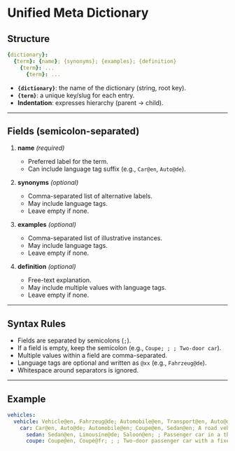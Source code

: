 # Unified Meta Dictionary

## Structure

```yaml
{dictionary}:
  {term}: {name}; {synonyms}; {examples}; {definition}
    {term}: ...
      {term}: ...
```

* **`{dictionary}`**: the name of the dictionary (string, root key).
* **`{term}`**: a unique key/slug for each entry.
* **Indentation**: expresses hierarchy (parent → child).

---

## Fields (semicolon-separated)

1. **name** *(required)*

   * Preferred label for the term.
   * Can include language tag suffix (e.g., `Car@en`, `Auto@de`).

2. **synonyms** *(optional)*

   * Comma-separated list of alternative labels.
   * May include language tags.
   * Leave empty if none.

3. **examples** *(optional)*

   * Comma-separated list of illustrative instances.
   * May include language tags.
   * Leave empty if none.

4. **definition** *(optional)*

   * Free-text explanation.
   * May include multiple values with language tags.
   * Leave empty if none.

---

## Syntax Rules

* Fields are separated by semicolons (`;`).
* If a field is empty, keep the semicolon (e.g., `Coupe; ; ; Two-door car`).
* Multiple values within a field are comma-separated.
* Language tags are optional and written as `@xx` (e.g., `Fahrzeug@de`).
* Whitespace around separators is ignored.

---

## Example

```yaml
vehicles:
  vehicle: Vehicle@en, Fahrzeug@de; Automobile@en, Transport@en, Auto@de; Sedan@en, SUV@en; A means of transporting people or goods@en, Ein Mittel zur Beförderung von Personen oder Gütern@de
    car: Car@en, Auto@de; Automobile@en; Coupe@en, Sedan@en; A road vehicle with four wheels@en, Ein vierrädriges Straßenfahrzeug@de
      sedan: Sedan@en, Limousine@de; Saloon@en; ; Passenger car in a three-box configuration@en, Personenkraftwagen in Dreibox-Bauweise@de
      coupe: Coupe@en, Coupé@fr; ; ; Two-door passenger car with a fixed roof@en
```
